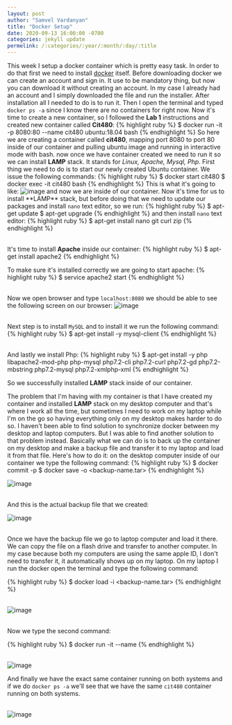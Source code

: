```yaml
---
layout: post
author: "Samvel Vardanyan"
title: "Docker Setup"
date: 2020-09-13 16:00:00 -0700
categories: jekyll update
permelink: /:categories/:year/:month/:day/:title
---
```


This week I setup a docker container which is pretty easy task. In order to do that first we need to install [docker](https://www.docker.com/) itself. Before downloading docker we can create an account and sign in. It use to be mandatory thing, but now you can download it without creating an account. In my case I already had an account and I simply downloaded the file and run the installer. After installation all I needed to do is to run it. Then I open the terminal and typed `docker ps -a` since I know there are no containers for right now. Now it's time to create a new container, so I followed the **Lab 1** instructions and created new container called **Cit480**:
{% highlight ruby %}
$ docker run -it -p 8080:80 --name cit480 ubuntu:18.04 bash
{% endhighlight %}
So here we are creating a container called **cit480**, mapping port 8080 to port 80 inside of our container and pulling ubuntu image and running in interactive mode with bash. now once we have container created we need to run it so we can install **LAMP** stack. It stands for *Linux, Apache, Mysql, Php*. 
First thing we need to do is to start our newly created Ubuntu container. We issue the following commands: 
{% highlight ruby %}
$ docker start cit480
$ docker exec -it cit480 bash
{% endhighlight %}
This is what it's going to like:
![image](/blog/assets/images/dockerContainer.png) and now we are inside of our container. Now it's time for us to install \*\*LAMP\*\* stack, but before doing that we need to update our packages and install `nano` text editor, so we run:
{% highlight ruby %}
$ apt-get update
$ apt-get upgrade
{% endhighlight %}
and then install `nano` text editor:
{% highlight ruby %}
$ apt-get install nano git curl zip
{% endhighlight %}

\
It's time to install **Apache** inside our container:
{% highlight ruby %}
$ apt-get install apache2
{% endhighlight %}

To make sure it's installed correctly we are going to start apache:
{% highlight ruby %}
$ service apache2 start
{% endhighlight %}

\
Now we open browser and type `localhost:8080` we should be able to see the following screen on our browser:
![image](/blog/assets/images/apache.png)

\
Next step is to install `MySQL` and to install it we run the following command:
{% highlight ruby %}
$ apt-get install -y mysql-client
{% endhighlight %}

\
And lastly we install Php:
{% highlight ruby %}
$ apt-get install -y php libapache2-mod-php php-mysql php7.2-cli php7.2-curl php7.2-gd php7.2-mbstring php7.2-mysql php7.2-xmlphp-xml
{% endhighlight %}

So we successfully installed **LAMP** stack inside of our container.

The problem that I'm having with my container is that I have created my container and installed **LAMP** stack on my desktop computer and that's where I work all the time, but sometimes I need to work on my laptop while I'm on the go so having everything only on my desktop makes harder to do so. I haven't been able to find solution to synchronize docker between my desktop and laptop computers. But I was able to find another solution to that problem instead. Basically what we can do is to back up the container on my desktop and make a backup file and transfer it to my laptop and load it from that file. Here's how to do it: on the desktop computer inside of our container we type the following command:
{% highlight ruby %}
$ docker commit -p <container-ID> <backup-name>
$ docker save -o <backup-name.tar> <backup-name>
{% endhighlight %}

![image](/blog/assets/images/dockerBackup.png)

\
And this is the actual backup file that we created:

![image](/blog/assets/images/dockerBackupImage.png)

\
Once we have the backup file we go to laptop computer and load it there. We can copy the file on a flash drive and transfer to another computer. In my case because both my computers are using the same apple ID, I don't need to transfer it, it automatically shows up on my laptop. On my laptop I run the docker open the terminal and type the following command:

{% highlight ruby %}
$ docker load -i <backup-name.tar>
{% endhighlight %}

\
![image](/blog/assets/images/dockerLoad.png)

\
Now we type the second command:

{% highlight ruby %}
$ docker run -it --name <new-name> <backup-name>
{% endhighlight %}

\
![image](/blog/assets/images/dockerRestore.png)

And finally we have the exact same container running on both systems and if we do `docker ps -a` we'll see that we have the same `cit480` container running on both systems.

\
![image](/blog/assets/images/dockerPS.png)
